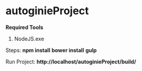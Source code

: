 # autoginieProject

**Required Tools**

1) NodeJS.exe

Steps:
**npm install**
**bower install**
**gulp**

Run Project: 
**http://localhost/autoginieProject/build/**